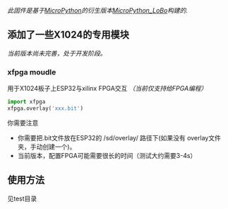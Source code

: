 *此固件是基于[MicroPython](https://micropython.org)的衍生版本[MicroPython_LoBo](https://github.com/loboris/MicroPython_ESP32_psRAM_LoBo)构建的.*

## 添加了一些X1024的专用模块
*当前版本尚未完善，处于开发阶段。*
### xfpga moudle
用于X1024板子上ESP32与xilinx FPGA交互 *（当前仅支持给FPGA编程）*

```python
import xfpga
xfpga.overlay('xxx.bit')
```
你需要注意
* 你需要把.bit文件放在ESP32的 /sd/overlay/ 路径下(如果没有 overlay文件夹，手动创建一个)。
* 当前版本，配置FPGA可能需要很长的时间（测试大约需要3-4s）


## 使用方法
见test目录
